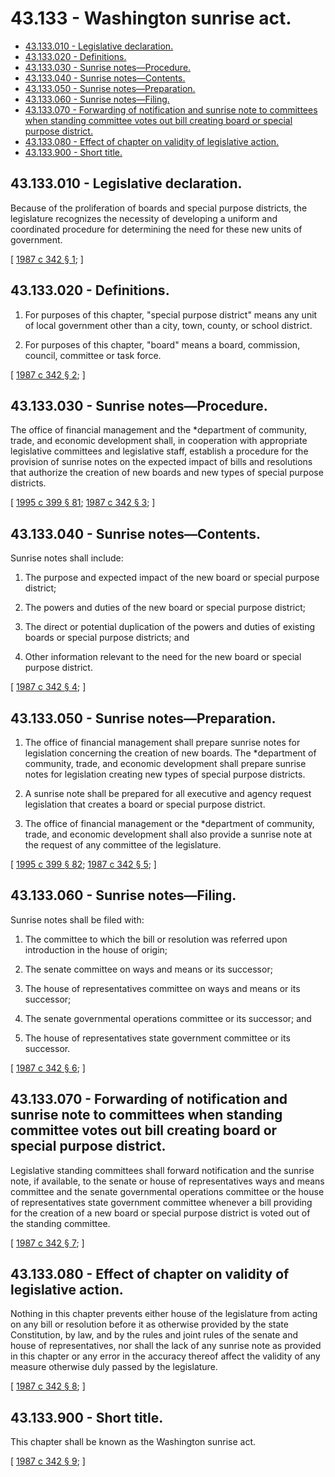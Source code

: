 # 43.133 - Washington sunrise act.
* [43.133.010 - Legislative declaration.](#43133010---legislative-declaration)
* [43.133.020 - Definitions.](#43133020---definitions)
* [43.133.030 - Sunrise notes—Procedure.](#43133030---sunrise-notesprocedure)
* [43.133.040 - Sunrise notes—Contents.](#43133040---sunrise-notescontents)
* [43.133.050 - Sunrise notes—Preparation.](#43133050---sunrise-notespreparation)
* [43.133.060 - Sunrise notes—Filing.](#43133060---sunrise-notesfiling)
* [43.133.070 - Forwarding of notification and sunrise note to committees when standing committee votes out bill creating board or special purpose district.](#43133070---forwarding-of-notification-and-sunrise-note-to-committees-when-standing-committee-votes-out-bill-creating-board-or-special-purpose-district)
* [43.133.080 - Effect of chapter on validity of legislative action.](#43133080---effect-of-chapter-on-validity-of-legislative-action)
* [43.133.900 - Short title.](#43133900---short-title)
## 43.133.010 - Legislative declaration.
Because of the proliferation of boards and special purpose districts, the legislature recognizes the necessity of developing a uniform and coordinated procedure for determining the need for these new units of government.

\[ [1987 c 342 § 1](http://leg.wa.gov/CodeReviser/documents/sessionlaw/1987c342.pdf?cite=1987%20c%20342%20§%201); \]

## 43.133.020 - Definitions.
1. For purposes of this chapter, "special purpose district" means any unit of local government other than a city, town, county, or school district.

2. For purposes of this chapter, "board" means a board, commission, council, committee or task force.

\[ [1987 c 342 § 2](http://leg.wa.gov/CodeReviser/documents/sessionlaw/1987c342.pdf?cite=1987%20c%20342%20§%202); \]

## 43.133.030 - Sunrise notes—Procedure.
The office of financial management and the *department of community, trade, and economic development shall, in cooperation with appropriate legislative committees and legislative staff, establish a procedure for the provision of sunrise notes on the expected impact of bills and resolutions that authorize the creation of new boards and new types of special purpose districts.

\[ [1995 c 399 § 81](http://lawfilesext.leg.wa.gov/biennium/1995-96/Pdf/Bills/Session%20Laws/House/1014.SL.pdf?cite=1995%20c%20399%20§%2081); [1987 c 342 § 3](http://leg.wa.gov/CodeReviser/documents/sessionlaw/1987c342.pdf?cite=1987%20c%20342%20§%203); \]

## 43.133.040 - Sunrise notes—Contents.
Sunrise notes shall include:

1. The purpose and expected impact of the new board or special purpose district;

2. The powers and duties of the new board or special purpose district;

3. The direct or potential duplication of the powers and duties of existing boards or special purpose districts; and

4. Other information relevant to the need for the new board or special purpose district.

\[ [1987 c 342 § 4](http://leg.wa.gov/CodeReviser/documents/sessionlaw/1987c342.pdf?cite=1987%20c%20342%20§%204); \]

## 43.133.050 - Sunrise notes—Preparation.
1. The office of financial management shall prepare sunrise notes for legislation concerning the creation of new boards. The *department of community, trade, and economic development shall prepare sunrise notes for legislation creating new types of special purpose districts.

2. A sunrise note shall be prepared for all executive and agency request legislation that creates a board or special purpose district.

3. The office of financial management or the *department of community, trade, and economic development shall also provide a sunrise note at the request of any committee of the legislature.

\[ [1995 c 399 § 82](http://lawfilesext.leg.wa.gov/biennium/1995-96/Pdf/Bills/Session%20Laws/House/1014.SL.pdf?cite=1995%20c%20399%20§%2082); [1987 c 342 § 5](http://leg.wa.gov/CodeReviser/documents/sessionlaw/1987c342.pdf?cite=1987%20c%20342%20§%205); \]

## 43.133.060 - Sunrise notes—Filing.
Sunrise notes shall be filed with:

1. The committee to which the bill or resolution was referred upon introduction in the house of origin;

2. The senate committee on ways and means or its successor;

3. The house of representatives committee on ways and means or its successor;

4. The senate governmental operations committee or its successor; and

5. The house of representatives state government committee or its successor.

\[ [1987 c 342 § 6](http://leg.wa.gov/CodeReviser/documents/sessionlaw/1987c342.pdf?cite=1987%20c%20342%20§%206); \]

## 43.133.070 - Forwarding of notification and sunrise note to committees when standing committee votes out bill creating board or special purpose district.
Legislative standing committees shall forward notification and the sunrise note, if available, to the senate or house of representatives ways and means committee and the senate governmental operations committee or the house of representatives state government committee whenever a bill providing for the creation of a new board or special purpose district is voted out of the standing committee.

\[ [1987 c 342 § 7](http://leg.wa.gov/CodeReviser/documents/sessionlaw/1987c342.pdf?cite=1987%20c%20342%20§%207); \]

## 43.133.080 - Effect of chapter on validity of legislative action.
Nothing in this chapter prevents either house of the legislature from acting on any bill or resolution before it as otherwise provided by the state Constitution, by law, and by the rules and joint rules of the senate and house of representatives, nor shall the lack of any sunrise note as provided in this chapter or any error in the accuracy thereof affect the validity of any measure otherwise duly passed by the legislature.

\[ [1987 c 342 § 8](http://leg.wa.gov/CodeReviser/documents/sessionlaw/1987c342.pdf?cite=1987%20c%20342%20§%208); \]

## 43.133.900 - Short title.
This chapter shall be known as the Washington sunrise act.

\[ [1987 c 342 § 9](http://leg.wa.gov/CodeReviser/documents/sessionlaw/1987c342.pdf?cite=1987%20c%20342%20§%209); \]

